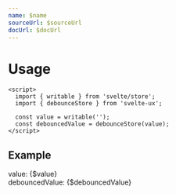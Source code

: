 ```yaml
---
name: $name
sourceUrl: $sourceUrl
docUrl: $docUrl
---
```


<script lang="ts">
  import { writable } from 'svelte/store';

	import Preview from '$lib/components/Preview.svelte';
	import TextField from '$lib/components/TextField.svelte';

	import debounceStore from '$lib/stores/debounceStore';

  const value = writable(null);
  const debouncedValue = debounceStore(value)
</script>

# Usage

```svelte
<script>
  import { writable } from 'svelte/store';
  import { debounceStore } from 'svelte-ux';

  const value = writable('');
  const debouncedValue = debounceStore(value);
</script>
```

## Example

<Preview>
  <TextField bind:value={$value} />
  <div>value: {$value}</div>
  <div>debouncedValue: {$debouncedValue}</div>
</Preview>
